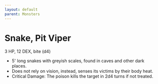 ```yaml
---
layout: default
parent: Monsters
---
```

# Snake, Pit Viper

3 HP, 12 DEX, bite (d4)

-   5' long snakes with greyish scales, found in caves and other dark
    places.
-   Does not rely on vision, instead, senses its victims by their body
    heat.
-   Critical Damage: The poison kills the target in 2d4 turns if not
    treated.

